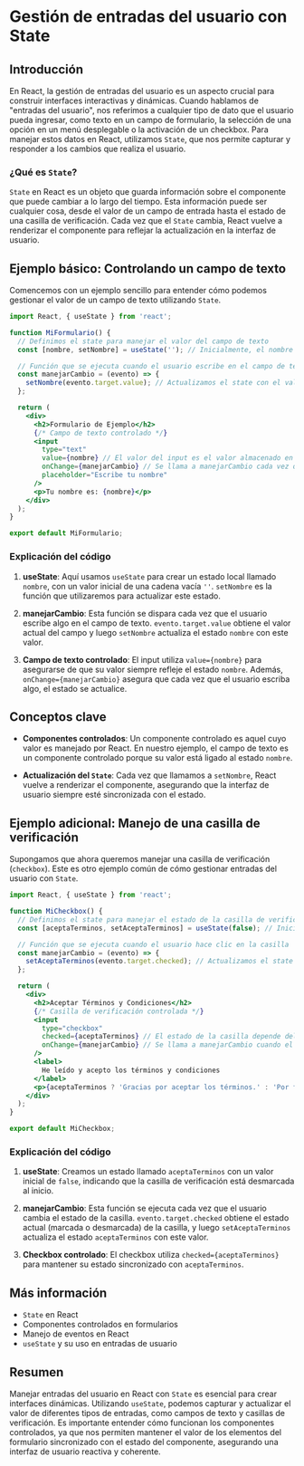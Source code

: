 # Gestión de entradas del usuario con State

## Introducción

En React, la gestión de entradas del usuario es un aspecto crucial para construir interfaces interactivas y dinámicas. Cuando hablamos de "entradas del usuario", nos referimos a cualquier tipo de dato que el usuario pueda ingresar, como texto en un campo de formulario, la selección de una opción en un menú desplegable o la activación de un checkbox. Para manejar estos datos en React, utilizamos `State`, que nos permite capturar y responder a los cambios que realiza el usuario.

### ¿Qué es `State`?

`State` en React es un objeto que guarda información sobre el componente que puede cambiar a lo largo del tiempo. Esta información puede ser cualquier cosa, desde el valor de un campo de entrada hasta el estado de una casilla de verificación. Cada vez que el `State` cambia, React vuelve a renderizar el componente para reflejar la actualización en la interfaz de usuario.

## Ejemplo básico: Controlando un campo de texto

Comencemos con un ejemplo sencillo para entender cómo podemos gestionar el valor de un campo de texto utilizando `State`.

```jsx
import React, { useState } from 'react';

function MiFormulario() {
  // Definimos el state para manejar el valor del campo de texto
  const [nombre, setNombre] = useState(''); // Inicialmente, el nombre está vacío

  // Función que se ejecuta cuando el usuario escribe en el campo de texto
  const manejarCambio = (evento) => {
    setNombre(evento.target.value); // Actualizamos el state con el valor actual del campo
  };

  return (
    <div>
      <h2>Formulario de Ejemplo</h2>
      {/* Campo de texto controlado */}
      <input
        type="text"
        value={nombre} // El valor del input es el valor almacenado en el state
        onChange={manejarCambio} // Se llama a manejarCambio cada vez que se escribe algo
        placeholder="Escribe tu nombre"
      />
      <p>Tu nombre es: {nombre}</p>
    </div>
  );
}

export default MiFormulario;
```

### Explicación del código

1. **useState**: Aquí usamos `useState` para crear un estado local llamado `nombre`, con un valor inicial de una cadena vacía `''`. `setNombre` es la función que utilizaremos para actualizar este estado.

2. **manejarCambio**: Esta función se dispara cada vez que el usuario escribe algo en el campo de texto. `evento.target.value` obtiene el valor actual del campo y luego `setNombre` actualiza el estado `nombre` con este valor.

3. **Campo de texto controlado**: El input utiliza `value={nombre}` para asegurarse de que su valor siempre refleje el estado `nombre`. Además, `onChange={manejarCambio}` asegura que cada vez que el usuario escriba algo, el estado se actualice.

## Conceptos clave

- **Componentes controlados**: Un componente controlado es aquel cuyo valor es manejado por React. En nuestro ejemplo, el campo de texto es un componente controlado porque su valor está ligado al estado `nombre`.

- **Actualización del `State`**: Cada vez que llamamos a `setNombre`, React vuelve a renderizar el componente, asegurando que la interfaz de usuario siempre esté sincronizada con el estado.

## Ejemplo adicional: Manejo de una casilla de verificación

Supongamos que ahora queremos manejar una casilla de verificación (`checkbox`). Este es otro ejemplo común de cómo gestionar entradas del usuario con `State`.

```jsx
import React, { useState } from 'react';

function MiCheckbox() {
  // Definimos el state para manejar el estado de la casilla de verificación
  const [aceptaTerminos, setAceptaTerminos] = useState(false); // Inicialmente, la casilla está desmarcada

  // Función que se ejecuta cuando el usuario hace clic en la casilla
  const manejarCambio = (evento) => {
    setAceptaTerminos(evento.target.checked); // Actualizamos el state con el valor actual de la casilla
  };

  return (
    <div>
      <h2>Aceptar Términos y Condiciones</h2>
      {/* Casilla de verificación controlada */}
      <input
        type="checkbox"
        checked={aceptaTerminos} // El estado de la casilla depende del state
        onChange={manejarCambio} // Se llama a manejarCambio cuando el usuario cambia el estado de la casilla
      />
      <label>
        He leído y acepto los términos y condiciones
      </label>
      <p>{aceptaTerminos ? 'Gracias por aceptar los términos.' : 'Por favor, acepta los términos.'}</p>
    </div>
  );
}

export default MiCheckbox;
```

### Explicación del código

1. **useState**: Creamos un estado llamado `aceptaTerminos` con un valor inicial de `false`, indicando que la casilla de verificación está desmarcada al inicio.

2. **manejarCambio**: Esta función se ejecuta cada vez que el usuario cambia el estado de la casilla. `evento.target.checked` obtiene el estado actual (marcada o desmarcada) de la casilla, y luego `setAceptaTerminos` actualiza el estado `aceptaTerminos` con este valor.

3. **Checkbox controlado**: El checkbox utiliza `checked={aceptaTerminos}` para mantener su estado sincronizado con `aceptaTerminos`.

## Más información

- `State` en React
- Componentes controlados en formularios
- Manejo de eventos en React
- `useState` y su uso en entradas de usuario

## Resumen

Manejar entradas del usuario en React con `State` es esencial para crear interfaces dinámicas. Utilizando `useState`, podemos capturar y actualizar el valor de diferentes tipos de entradas, como campos de texto y casillas de verificación. Es importante entender cómo funcionan los componentes controlados, ya que nos permiten mantener el valor de los elementos del formulario sincronizado con el estado del componente, asegurando una interfaz de usuario reactiva y coherente.